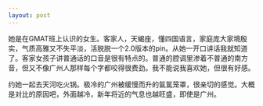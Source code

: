 ```yaml
---
layout: post
---
```

她是在GMAT班上认识的女生。客家人，天蝎座，懂四国语言，家庭庞大家境殷实，气质高雅又不失平淡，活脱脱一个2.0版本的pin。从她一开口讲话我就知道了。客家女孩子讲普通话的口音是很有特点的。普通的腔调里渗着不普通的南方音，但又不像广州人那样每个字都咬得很费劲。我不能说我喜欢她，但很有好感。

约她一起去天河吃火锅。极冷的广州被缓慢而升的氤氲笼罩，很亲切的感觉。大概是对比的原因吧，外面越冷，新年将近的气息也越旺盛，即使是广州。